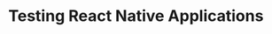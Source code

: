 # Testing React Native Applications

<!-- Content to be added: Overview of testing strategies: Unit testing (Jest), Component testing (React Native Testing Library), End-to-End testing (e.g., Detox, Appium). Basic setup and examples for Jest and RNTL. Mocking native modules. -->
